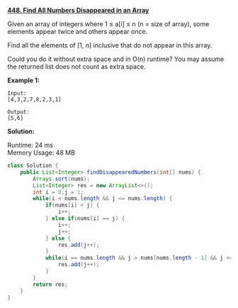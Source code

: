 **[448. Find All Numbers Disappeared in an Array](https://leetcode.com/problems/find-all-numbers-disappeared-in-an-array/)**

Given an array of integers where 1 ≤ a[i] ≤ n (n = size of array), some elements appear twice and others appear once.

Find all the elements of [1, n] inclusive that do not appear in this array.

Could you do it without extra space and in O(n) runtime? You may assume the returned list does not count as extra space.


**Example 1:**
```
Input:
[4,3,2,7,8,2,3,1]

Output:
[5,6]
```

**Solution:**

Runtime: 24 ms<br/>
Memory Usage: 48 MB

```java
class Solution {
    public List<Integer> findDisappearedNumbers(int[] nums) {
        Arrays.sort(nums);
        List<Integer> res = new ArrayList<>();
        int i = 0,j = 1;
        while(i < nums.length && j <= nums.length) {
            if(nums[i] < j) {
                i++;
            } else if(nums[i] == j) {               
                i++;
                j++;
            } else {
                res.add(j++);
            }
            while(i == nums.length && j > nums[nums.length - 1] && j <= nums.length) {
                res.add(j++);
            }
        }
        return res;
    }
}
```